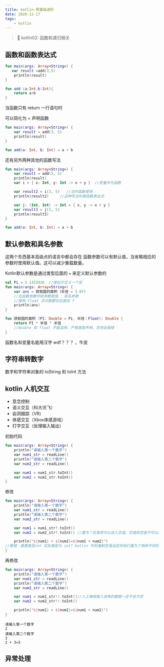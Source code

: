 ```yaml
---
title: kotlin-零基础进阶
date: 2020-12-17
tags:
    - kotlin
---
```


> 🌴 kotlin02: 函数和递归相关

<!-- more -->
## 函数和函数表达式

```kt
fun main(args: Array<String>) {
   var result =add(3,5)
    println(result)
}

fun add (a:Int,b:Int){
    return a+b
}
```

当函数只有 return 一行语句时

可以简化为 = 声明函数

``` kt
fun main(args: Array<String>) {
    var result = add(3, 5)
    println(result)
}

fun add(a: Int, b: Int) = a + b
```

还有另外两种其他的函数写法

``` kt
fun main(args: Array<String>) {
    var result = add(3, 5)
    println(result)
    var i = { x: Int, y: Int -> x + y }  //变量作为函数

    var result2 = i(3, 5)   //当作函数使用
    println(result2)     //这种写法叫做函数表达式

    var j: (Int, Int) -> Int = { x, y -> x + y }
    var result3 = j(3, 5)
    println(result3)
}

fun add(a: Int, b: Int) = a + b
```

## 默认参数和具名参数

这两个东西基本高级点的语言中都会存在
函数参数可以有默认值，当省略相应的参数时使用默认值。这可以减少重载数量。


Kotlin默认参数是通过类型后面的 `=` 来定义默认参数的

``` kt
val Pi = 3.1415926  //类似于定义一个宏
fun main(args: Array<String>) {
    var ans = 获取圆的面积（半径 = 3.0f) 
    //在函数参数中给参数赋值 ：具名参数
    //使用 Float 浮点数要在后面加 f
    println(ans)
}

fun 获取圆的面积 (PI: Double = Pi, 半径：Float): Double {
    return PI * 半径 * 半径 
    //double 和 float 不能混用，严格类型声明，否则会报错
} 
```

函数名和变量名能用汉字 wdf？？？ ，牛皮

## 字符串转数字

数字和字符串对象的 toString 和 toInt 方法

## kotlin 人机交互

- 意念控制
- 语义交互（科大讯飞）
- 岩洞跟踪（VR）
- 体感交互（Xbox体感游戏）
- 打字交互（处理输入输出）

初始代码

``` kt
fun main(args: Array<String>) {
    println("请输入第一个数字")
    var num1_str = readLine()
    println("请输入第二个数字")
    var num2_str = readLine()

    var num1 = num1_str.toInt()
    var num2 = num2_str.toInt()
}

```
修改

``` kt 
fun main(args: Array<String>) {
    println("请输入第一个数字")
    var num1_str = readLine()
    println("请输入第二个数字")
    var num2_str = readLine()

    var num1 = num1_str?.toInt()
    var num2 = num2_str?.toInt() //置为？后意思可以读入空值。空值和空值不可以相加

    println("${num1} + ${num2}=${num1 + num2}")
//报错：需要类型int 实际类型为 int? kotlin 中的强制空值设定将他们置为了两种不同的数据类型
}

```

再修改

``` kt
fun main(args: Array<String>) {
    println("请输入第一个数字")
    var num1_str = readLine()
    println("请输入第二个数字")
    var num2_str = readLine()

    var num1 = num1_str!!.toInt()//人工确保输入进来的数据一定不会为空
    var num2 = num2_str!!.toInt()

    println("${num1} + ${num2}=${num1 + num2}")
}
```

```
请输入第一个数字
2
请输入第二个数字
3
2 + 3=5
```

## 异常处理
